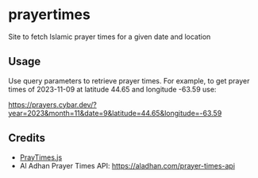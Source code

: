 # prayertimes

Site to fetch Islamic prayer times for a given date and location

## Usage

Use query parameters to retrieve prayer times. For example, to get prayer times of 2023-11-09 at latitude 44.65 and longitude -63.59 use:

<https://prayers.cybar.dev/?year=2023&month=11&date=9&latitude=44.65&longitude=-63.59>

## Credits

- [PrayTimes.js](http://praytimes.org/manual)
- Al Adhan Prayer Times API: <https://aladhan.com/prayer-times-api>
